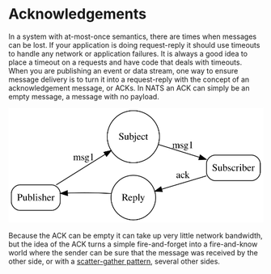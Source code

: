 # Acknowledgements

In a system with at-most-once semantics, there are times when messages can be lost. If your application is doing request-reply it should use timeouts to handle any network or application failures. It is always a good idea to place a timeout on a requests and have code that deals with timeouts. When you are publishing an event or data stream, one way to ensure message delivery is to turn it into a request-reply with the concept of an acknowledgement message, or ACKs. In NATS an ACK can simply be an empty message, a message with no payload.

![](/assets/images/acks.svg)

Because the ACK can be empty it can take up very little network bandwidth, but the idea of the ACK turns a simple fire-and-forget into a fire-and-know world where the sender can be sure that the message was received by the other side, or with a [scatter-gather pattern](reqreply.md), several other sides.
